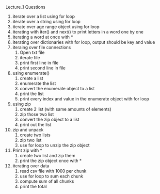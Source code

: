 Lecture_1 Questions

1. iterate over a list using for loop
2. iterate over a string using for loop
3. iterate over age range object using for loop
4. iterating with iter() and next() to print letters in a word one by one
5. iterating a word at once with *
6. iterating over dictionaries with for loop, output should be key and value
7. iteraing over file connections
   1. Open txt file
   2. iterate file
   3. print first line in file
   4. print second line in file
8. using enumerate()
   1. create a list
   2. enumerate the list
   3. convert the enumerate object to a list
   4. print the list
   5. print every index and value in the enumerate object with for loop
9. using zip
   1. create 2 list (with same amounts of elements)
   2. zip those two list
   3. convert the zip object to a list
   4. print out the list
10. zip and unpack
    1. create two lists
    2. zip two list
    3. use for loop to unzip the zip object
11. Print zip with *
    1. create two list and zip them 
    2. print the zip object once with * 
12. iterating over data 
    1. read csv file with 1000 per chunk
    2. use for loop to sum each chunk 
    3. compute sum of all chunks
    4. print the total 